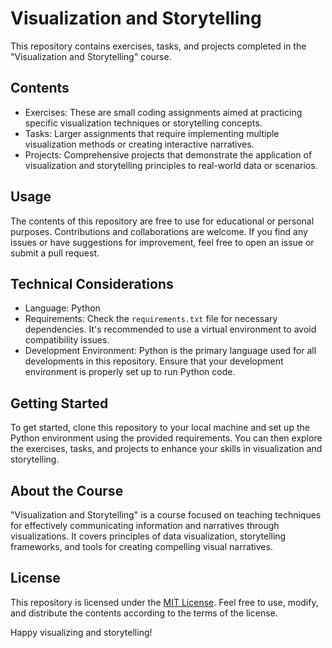 # Visualization and Storytelling

This repository contains exercises, tasks, and projects completed in the "Visualization and Storytelling" course.

## Contents
- Exercises: These are small coding assignments aimed at practicing specific visualization techniques or storytelling concepts.
- Tasks: Larger assignments that require implementing multiple visualization methods or creating interactive narratives.
- Projects: Comprehensive projects that demonstrate the application of visualization and storytelling principles to real-world data or scenarios.

## Usage
The contents of this repository are free to use for educational or personal purposes. Contributions and collaborations are welcome. If you find any issues or have suggestions for improvement, feel free to open an issue or submit a pull request.

## Technical Considerations
- Language: Python
- Requirements: Check the `requirements.txt` file for necessary dependencies. It's recommended to use a virtual environment to avoid compatibility issues.
- Development Environment: Python is the primary language used for all developments in this repository. Ensure that your development environment is properly set up to run Python code.

## Getting Started
To get started, clone this repository to your local machine and set up the Python environment using the provided requirements. You can then explore the exercises, tasks, and projects to enhance your skills in visualization and storytelling.

## About the Course
"Visualization and Storytelling" is a course focused on teaching techniques for effectively communicating information and narratives through visualizations. It covers principles of data visualization, storytelling frameworks, and tools for creating compelling visual narratives.

## License
This repository is licensed under the [MIT License](LICENSE). Feel free to use, modify, and distribute the contents according to the terms of the license.

Happy visualizing and storytelling!
